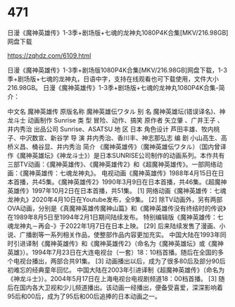 # 471
日漫《魔神英雄传》1-3季+剧场版+七魂的龙神丸1080P4K合集[MKV/216.98GB]网盘下载

https://zqhdz.com/6109.html

日漫《魔神英雄传》1-3季+剧场版1080P4K合集[MKV/216.98GB]网盘下载，1-3季+剧场版+七魂的龙神丸，日语中字，支持在线观看也可下载使用，文件大小216.98GB。
日漫《魔神英雄传》1-3季+剧场版+七魂的龙神丸1080P4K合集-简介：

中文名
魔神英雄传
原版名称
魔神英雄伝ワタル
别    名
魔神英雄坛(错误译名)、神龙斗士
动画制作
Sunrise
类    型
冒险、动作、搞笑
原作者
矢立肇 、广井王子 、井内秀治
出品公司
Sunrise、ASATSU
地    区
日本
角色设计
芦田丰雄、牧内桃子、中沢数宣、新谷学
导    演
井内秀治、香川丰、神志那弘志
编    剧
小山高生、高桥义昌、桶谷显、井内秀治
简介
《魔神英雄传》（魔神英雄伝ワタル）（国内曾译作《魔神英雄坛》《神龙斗士》）是日本SUNRISE公司制作的动画系列。本作共有三部TV动画：《魔神英雄传》、《魔神英雄传2》和《超魔神英雄传》。一部网络动画：《魔神英雄传：七魂龙神丸》。
电视动画《魔神英雄传》1988年4月15日在日本首播，共45集。《魔神英雄传2》1990年3月9日在日本首播，共46集。《超魔神英雄传》1997年10月2日在日本首播，共51集。 [1]  网络动画《魔神英雄传：七魂龙神丸》2020年4月10日在Youtube发布，全9集。 [2]
除TV动画外，另有两部OVA动画，分别是《真魔神英雄传魔神山篇》和《魔神英雄传没有终结时的传说》在1989年8月5日至1994年2月1日期间陆续发布。
特别编辑版《魔神英雄传：七魂龙神丸－再会-》于2022年1月7日在日本上映。 [29]
后来陆续发售了漫画、小说、广播剧等一系列相关作品，使整部作品内容更加充实。
中国大陆在1993年同时引进译制《魔神英雄传》和《魔神英雄传2》（命名为《魔神英雄坛》或《魔神英雄》）。1994年7月23日在大连电视台（一套）18：10档首播。随后在全国的多个电视台播出，两部合共91集。 [3]  动画播出以后，成为了很多80后及部分90后初难忘的经典童年回忆。
中国大陆在2003年引进译制《超魔神英雄传》（命名为《神龙斗士》）。2004年5月17日在上海电视台电视剧频道18：00档首播。 [3]  随后在国内各大卫视和少儿频道播出。该动画一经播出，便备受喜爱，深深影响着95后和00后，成为了95后和00后追捧的日本动画之一。
